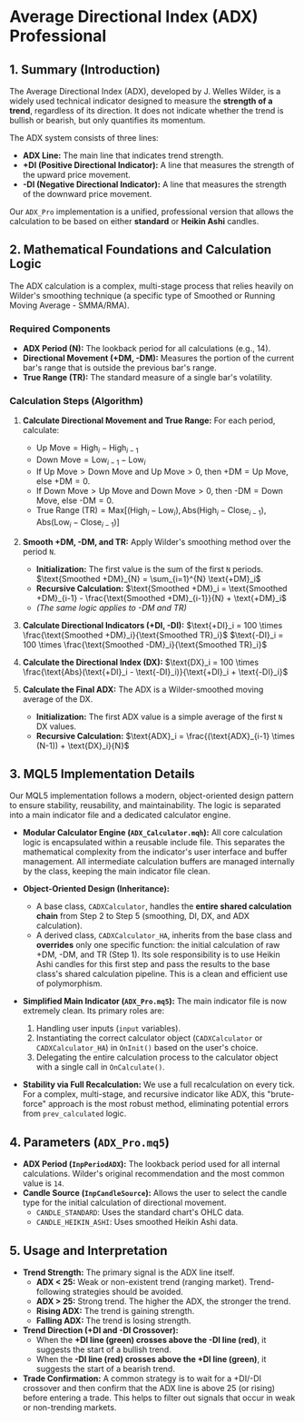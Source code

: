 # Average Directional Index (ADX) Professional

## 1. Summary (Introduction)

The Average Directional Index (ADX), developed by J. Welles Wilder, is a widely used technical indicator designed to measure the **strength of a trend**, regardless of its direction. It does not indicate whether the trend is bullish or bearish, but only quantifies its momentum.

The ADX system consists of three lines:

* **ADX Line:** The main line that indicates trend strength.
* **+DI (Positive Directional Indicator):** A line that measures the strength of the upward price movement.
* **-DI (Negative Directional Indicator):** A line that measures the strength of the downward price movement.

Our `ADX_Pro` implementation is a unified, professional version that allows the calculation to be based on either **standard** or **Heikin Ashi** candles.

## 2. Mathematical Foundations and Calculation Logic

The ADX calculation is a complex, multi-stage process that relies heavily on Wilder's smoothing technique (a specific type of Smoothed or Running Moving Average - SMMA/RMA).

### Required Components

* **ADX Period (N):** The lookback period for all calculations (e.g., 14).
* **Directional Movement (+DM, -DM):** Measures the portion of the current bar's range that is outside the previous bar's range.
* **True Range (TR):** The standard measure of a single bar's volatility.

### Calculation Steps (Algorithm)

1. **Calculate Directional Movement and True Range:** For each period, calculate:

    * $\text{Up Move} = \text{High}_i - \text{High}_{i-1}$
    * $\text{Down Move} = \text{Low}_{i-1} - \text{Low}_i$
    * If $\text{Up Move} > \text{Down Move}$ and $\text{Up Move} > 0$, then $\text{+DM} = \text{Up Move}$, else $\text{+DM} = 0$.
    * If $\text{Down Move} > \text{Up Move}$ and $\text{Down Move} > 0$, then $\text{-DM} = \text{Down Move}$, else $\text{-DM} = 0$.
    * $\text{True Range (TR)} = \text{Max}[(\text{High}_i - \text{Low}_i), \text{Abs}(\text{High}_i - \text{Close}_{i-1}), \text{Abs}(\text{Low}_i - \text{Close}_{i-1})]$

2. **Smooth +DM, -DM, and TR:** Apply Wilder's smoothing method over the period `N`.

    * **Initialization:** The first value is the sum of the first `N` periods.
        $\text{Smoothed +DM}_{N} = \sum_{i=1}^{N} \text{+DM}_i$
    * **Recursive Calculation:**
        $\text{Smoothed +DM}_i = \text{Smoothed +DM}_{i-1} - \frac{\text{Smoothed +DM}_{i-1}}{N} + \text{+DM}_i$
    * *(The same logic applies to -DM and TR)*

3. **Calculate Directional Indicators (+DI, -DI):**
    $\text{+DI}_i = 100 \times \frac{\text{Smoothed +DM}_i}{\text{Smoothed TR}_i}$
    $\text{-DI}_i = 100 \times \frac{\text{Smoothed -DM}_i}{\text{Smoothed TR}_i}$

4. **Calculate the Directional Index (DX):**
    $\text{DX}_i = 100 \times \frac{\text{Abs}(\text{+DI}_i - \text{-DI}_i)}{\text{+DI}_i + \text{-DI}_i}$

5. **Calculate the Final ADX:** The ADX is a Wilder-smoothed moving average of the DX.
    * **Initialization:** The first ADX value is a simple average of the first `N` DX values.
    * **Recursive Calculation:**
        $\text{ADX}_i = \frac{(\text{ADX}_{i-1} \times (N-1)) + \text{DX}_i}{N}$

## 3. MQL5 Implementation Details

Our MQL5 implementation follows a modern, object-oriented design pattern to ensure stability, reusability, and maintainability. The logic is separated into a main indicator file and a dedicated calculator engine.

* **Modular Calculator Engine (`ADX_Calculator.mqh`):**
    All core calculation logic is encapsulated within a reusable include file. This separates the mathematical complexity from the indicator's user interface and buffer management. All intermediate calculation buffers are managed internally by the class, keeping the main indicator file clean.

* **Object-Oriented Design (Inheritance):**
  * A base class, `CADXCalculator`, handles the **entire shared calculation chain** from Step 2 to Step 5 (smoothing, DI, DX, and ADX calculation).
  * A derived class, `CADXCalculator_HA`, inherits from the base class and **overrides** only one specific function: the initial calculation of raw +DM, -DM, and TR (Step 1). Its sole responsibility is to use Heikin Ashi candles for this first step and pass the results to the base class's shared calculation pipeline. This is a clean and efficient use of polymorphism.

* **Simplified Main Indicator (`ADX_Pro.mq5`):**
    The main indicator file is now extremely clean. Its primary roles are:
    1. Handling user inputs (`input` variables).
    2. Instantiating the correct calculator object (`CADXCalculator` or `CADXCalculator_HA`) in `OnInit()` based on the user's choice.
    3. Delegating the entire calculation process to the calculator object with a single call in `OnCalculate()`.

* **Stability via Full Recalculation:** We use a full recalculation on every tick. For a complex, multi-stage, and recursive indicator like ADX, this "brute-force" approach is the most robust method, eliminating potential errors from `prev_calculated` logic.

## 4. Parameters (`ADX_Pro.mq5`)

* **ADX Period (`InpPeriodADX`):** The lookback period used for all internal calculations. Wilder's original recommendation and the most common value is `14`.
* **Candle Source (`InpCandleSource`):** Allows the user to select the candle type for the initial calculation of directional movement.
  * `CANDLE_STANDARD`: Uses the standard chart's OHLC data.
  * `CANDLE_HEIKIN_ASHI`: Uses smoothed Heikin Ashi data.

## 5. Usage and Interpretation

* **Trend Strength:** The primary signal is the ADX line itself.
  * **ADX < 25:** Weak or non-existent trend (ranging market). Trend-following strategies should be avoided.
  * **ADX > 25:** Strong trend. The higher the ADX, the stronger the trend.
  * **Rising ADX:** The trend is gaining strength.
  * **Falling ADX:** The trend is losing strength.
* **Trend Direction (+DI and -DI Crossover):**
  * When the **+DI line (green) crosses above the -DI line (red)**, it suggests the start of a bullish trend.
  * When the **-DI line (red) crosses above the +DI line (green)**, it suggests the start of a bearish trend.
* **Trade Confirmation:** A common strategy is to wait for a +DI/-DI crossover and then confirm that the ADX line is above 25 (or rising) before entering a trade. This helps to filter out signals that occur in weak or non-trending markets.
